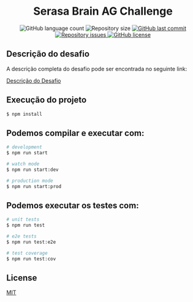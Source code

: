 <h1 align="center"> Serasa Brain AG Challenge </h1>

<p align="center">
  <img alt="GitHub language count" src="https://img.shields.io/github/languages/count/LucasPereiraMiranda/serasa-brain-ag-challenge">

  <img alt="Repository size" src="https://img.shields.io/github/repo-size/LucasPereiraMiranda/serasa-brain-ag-challenge">
  
  <a href="https://github.com/LucasPereiraMiranda/serasa-brain-ag-challenge/commits/main">
    <img alt="GitHub last commit" src="https://img.shields.io/github/last-commit/LucasPereiraMiranda/serasa-brain-ag-challenge">
  </a>

  <a href="https://github.com/LucasPereiraMiranda/serasa-brain-ag-challenge/issues">
    <img alt="Repository issues" src="https://img.shields.io/github/issues/LucasPereiraMiranda/serasa-brain-ag-challenge">
  </a>

  <a href="https://github.com/LucasPereiraMiranda/serasa-brain-ag-challenge/issues">
    <img alt="GitHub license" src="https://img.shields.io/github/license/LucasPereiraMiranda/serasa-brain-ag-challenge">
  </a>
</p>

## Descrição do desafio

A descrição completa do desafio pode ser encontrada no seguinte link:

[Descrição do Desafio](https://github.com/brain-ag/trabalhe-conosco/blob/main/README.md)

## Execução do projeto

```bash
$ npm install
```

## Podemos compilar e executar com:

```bash
# development
$ npm run start

# watch mode
$ npm run start:dev

# production mode
$ npm run start:prod
```

## Podemos executar os testes com:

```bash
# unit tests
$ npm run test

# e2e tests
$ npm run test:e2e

# test coverage
$ npm run test:cov
```


## License

[MIT](https://choosealicense.com/licenses/mit/)
